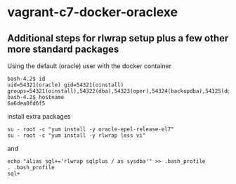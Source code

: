 # vagrant-c7-docker-oraclexe




## Additional steps for rlwrap setup plus a few other more standard packages

Using the default (oracle) user with the docker container


```
bash-4.2$ id
uid=54321(oracle) gid=54321(oinstall) groups=54321(oinstall),54322(dba),54323(oper),54324(backupdba),54325(dgdba),54326(kmdba),54330(racdba)
bash-4.2$ hostname
6a6dea0fd6f5
```

install extra packages

```
su - root -c "yum install -y oracle-epel-release-el7"
su - root -c "yum install -y rlwrap less vi"
```

and
```
echo "alias sql+='rlwrap sqlplus / as sysdba'" >> .bash_profile
. .bash_profile
sql+
```


